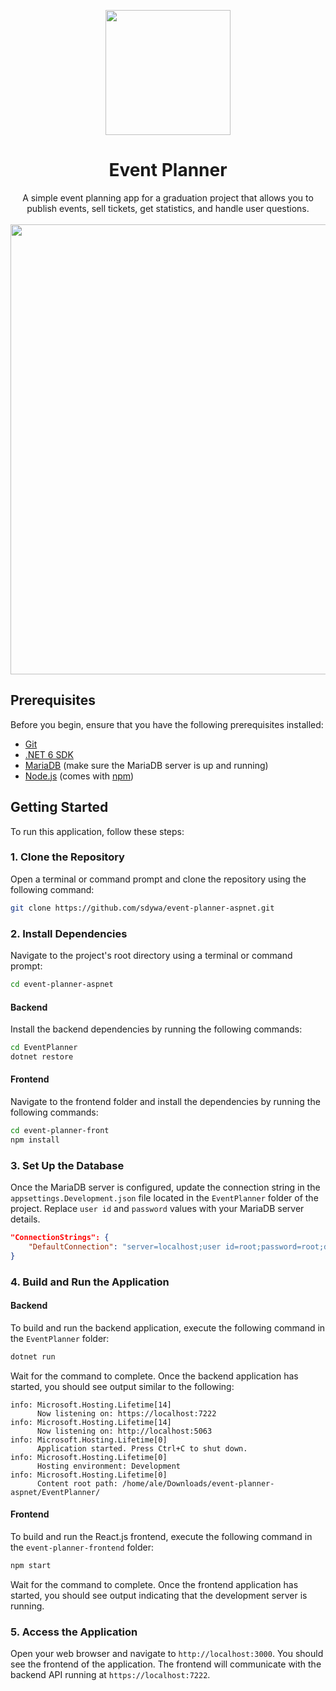 <p align="center">
<img src="https://github.com/sdywa/event-planner-aspnet/assets/73535285/9ed5978b-a9b1-46c8-9fdb-e6979890a69a" width="200" />
<h1 align="center">Event Planner</h1>
<div align="center">A simple event planning app for a graduation project that allows you to publish events, sell tickets, get statistics, and handle user questions.</div>
<div align="center">
    <br />
    <a href="https://www.youtube.com/embed/JqYuK6JN8K4">
        <img src="https://i.imgur.com/NbP3aY2.png" width="720" />
    </a>
</div>
</p>

## Prerequisites
Before you begin, ensure that you have the following prerequisites installed:
- [Git](https://git-scm.com/downloads)
- [.NET 6 SDK](https://dotnet.microsoft.com/en-us/download/dotnet/6.0)
- [MariaDB](https://mariadb.org/download) (make sure the MariaDB server is up and running)
- [Node.js](https://nodejs.org/en/download) (comes with [npm](https://www.npmjs.com))

## Getting Started
To run this application, follow these steps:
### 1. Clone the Repository
Open a terminal or command prompt and clone the repository using the following command:
```bash
git clone https://github.com/sdywa/event-planner-aspnet.git
```
### 2. Install Dependencies
Navigate to the project's root directory using a terminal or command prompt:
```bash
cd event-planner-aspnet
```
#### Backend
Install the backend dependencies by running the following commands:
```bash
cd EventPlanner
dotnet restore
```
#### Frontend
Navigate to the frontend folder and install the dependencies by running the following commands:
```bash
cd event-planner-front
npm install
```
### 3. Set Up the Database
Once the MariaDB server is configured, update the connection string in the `appsettings.Development.json` file located in the `EventPlanner` folder of the project. Replace `user id` and `password` values with your MariaDB server details.
```json
"ConnectionStrings": {
    "DefaultConnection": "server=localhost;user id=root;password=root;database=planner.mariadb"
}
```
### 4. Build and Run the Application
#### Backend
To build and run the backend application, execute the following command in the `EventPlanner` folder:
```bash
dotnet run
```
Wait for the command to complete. Once the backend application has started, you should see output similar to the following:
```vbnet
info: Microsoft.Hosting.Lifetime[14]
      Now listening on: https://localhost:7222
info: Microsoft.Hosting.Lifetime[14]
      Now listening on: http://localhost:5063
info: Microsoft.Hosting.Lifetime[0]
      Application started. Press Ctrl+C to shut down.
info: Microsoft.Hosting.Lifetime[0]
      Hosting environment: Development
info: Microsoft.Hosting.Lifetime[0]
      Content root path: /home/ale/Downloads/event-planner-aspnet/EventPlanner/
```
#### Frontend
To build and run the React.js frontend, execute the following command in the `event-planner-frontend` folder:
```bash
npm start
```
Wait for the command to complete. Once the frontend application has started, you should see output indicating that the development server is running.
### 5. Access the Application
Open your web browser and navigate to `http://localhost:3000`. You should see the frontend of the application. The frontend will communicate with the backend API running at `https://localhost:7222`.
